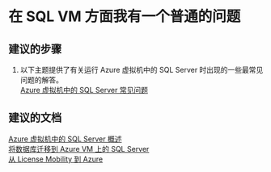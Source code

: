 <properties
    pageTitle="I have a general question about SQL VM"
    description="在 SQL VM 方面我有一个普通的问题"
    service="microsoft.compute"
    resource="virtualmachines"
    authors="michco"
    displayOrder="29"
    selfHelpType="resource"
    supportTopicIds=""
    resourceTags="WindowsSQL"
    productPesIds="14749"
    cloudEnvironments="public"
/>
    

# 在 SQL VM 方面我有一个普通的问题

## **建议的步骤**
1. 以下主题提供了有关运行 Azure 虚拟机中的 SQL Server 时出现的一些最常见问题的解答。<br>
[Azure 虚拟机中的 SQL Server 常见问题](https://docs.azure.cn/zh-cn/virtual-machines/windows/sql/virtual-machines-windows-sql-server-iaas-faq)

## **建议的文档**
[Azure 虚拟机中的 SQL Server 概述](https://docs.azure.cn/zh-cn/virtual-machines/windows/sql/virtual-machines-windows-sql-server-iaas-overview)<br>
[将数据库迁移到 Azure VM 上的 SQL Server](https://docs.azure.cn/zh-cn/virtual-machines/windows/sql/virtual-machines-windows-migrate-sql/)<br>
[从 License Mobility 到 Azure](https://www.azure.cn/zh-cn/pricing/license-mobility/)


<!--HONumber=Jul16_HO3-->


